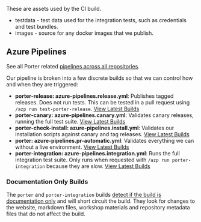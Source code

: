 These are assets used by the CI build.

* testdata - test data used for the integration tests, such as credentials and test bundles.
* images - source for any docker images that we publish. 

## Azure Pipelines

See all Porter related [pipelines across all repositories](https://dev.azure.com/getporter/porter/_build).

Our pipeline is broken into a few discrete builds so that we can control how and when they are triggered:

* **porter-release: azure-pipelines.release.yml**: Publishes tagged releases. Does not run tests.
  This can be tested in a pull request using `/azp run test-porter-release`.
  [View Latest Builds](https://dev.azure.com/getporter/porter/_build?definitionId=2)
* **porter-canary: azure-pipelines.canary.yml**: Validates canary releases, running the full test suite.
  [View Latest Builds](https://dev.azure.com/getporter/porter/_build?definitionId=26)
* **porter-check-install: azure-pipelines.install.yml**: Validates our installation scripts against canary and tag releases.
  [View Latest Builds](https://dev.azure.com/getporter/porter/_build?definitionId=3)
* **porter: azure-pipelines.pr-automatic.yml**: Validates everything we can without a live environment.
  [View Latest Builds](https://dev.azure.com/getporter/porter/_build?definitionId=18)
* **porter-integration: azure-pipelines.integration.yml**: Runs the full integration test suite.
  Only runs when requested with `/azp run porter-integration` because they are slow.
  [View Latest Builds](https://dev.azure.com/getporter/porter/_build?definitionId=25)

### Documentation Only Builds

The `porter` and `porter-integration` builds [detect if the build is
documentation only](doc-only-build.sh) and will short circuit the build. They
look for changes to the website, markdown files, workshop materials and
repository metadata files that do not affect the build.